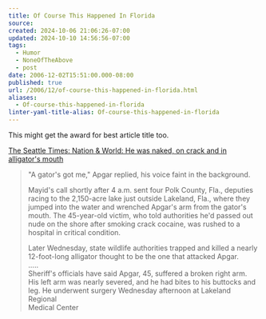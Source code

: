 ```yaml
---
title: Of Course This Happened In Florida
source: 
created: 2024-10-06 21:06:26-07:00
updated: 2024-10-10 14:56:56-07:00
tags:
  - Humor
  - NoneOfTheAbove
  - post
date: 2006-12-02T15:51:00.000-08:00
published: true
url: /2006/12/of-course-this-happened-in-florida.html
aliases:
  - Of-course-this-happened-in-florida
linter-yaml-title-alias: Of-course-this-happened-in-florida
---
```



This might get the award for best article title too.  
  
[The Seattle Times: Nation & World: He was naked, on crack and in alligator's mouth](http://seattletimes.nwsource.com/html/nationworld/2003456199_gator01.html)  

> "A gator's got me," Apgar replied, his voice faint in the background.  
>   
>   
>   
> Mayid's call shortly after 4 a.m. sent four Polk County, Fla., deputies racing to the 2,150-acre lake just outside Lakeland, Fla., where they jumped into the water and wrenched Apgar's arm from the gator's mouth. The 45-year-old victim, who told authorities he'd passed out nude on the shore after smoking crack cocaine, was rushed to a hospital in critical condition.  
>   
>   
>   
> Later Wednesday, state wildlife authorities trapped and killed a nearly 12-foot-long alligator thought to be the one that attacked Apgar.  
> .....  
> Sheriff's officials have said Apgar, 45, suffered a broken right arm.  
> His left arm was nearly severed, and he had bites to his buttocks and  
> leg. He underwent surgery Wednesday afternoon at Lakeland Regional  
> Medical Center

[](http://slashdot.org/article.pl?sid=06/12/01/2215241)
